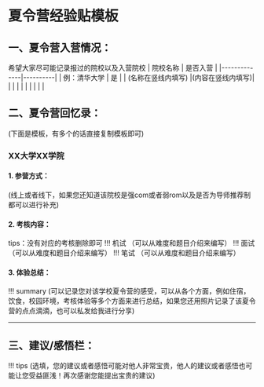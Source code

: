 # 夏令营经验贴模板
## 一、夏令营入营情况：
希望大家尽可能记录报过的院校以及入营院校
| 院校名称     | 是否入营 |
|--------------|----------|
| 例：清华大学 | 是       |
|    (名称在竖线内填写)          |(内容在竖线内填写)|
|              |          |
|              |          |
|              |          |
## 二、夏令营回忆录：
(下面是模板，有多个的话直接复制模板即可)
### XX大学XX学院
#### 1. 参营方式：
(线上或者线下，如果您还知道该院校是强com或者弱rom以及是否为导师推荐制都可以进行补充)
#### 2. 考核内容：
tips：没有对应的考核删除即可
!!! 机试
    （可以从难度和题目介绍来编写）
!!! 面试
    （可以从难度和题目介绍来编写）
!!! 笔试
    （可以从难度和题目介绍来编写）
#### 3. 体验总结：
!!! summary
    (可以记录您对该学校夏令营的感受，可以从各个方面，例如住宿，饮食，校园环境，考核体验等多个方面来进行总结，如果您还用照片记录了该夏令营的点点滴滴，也可以私发给我进行分享)
    
---
## 三、建议/感悟栏：
!!! tips
    (选填，您的建议或者感悟可能对他人非常宝贵，他人的建议或者感悟也可能让您受益匪浅！再次感谢您能提出宝贵的建议)
